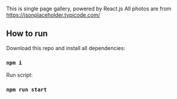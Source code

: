 This is single page gallery, powered by React.js
All photos are from https://jsonplaceholder.typicode.com/

## How to run

Download this repo and install all dependencies:

### `npm i`

Run script:

### `npm run start`
